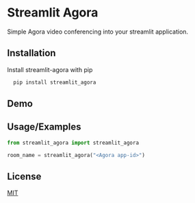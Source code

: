 
# Streamlit Agora

Simple Agora video conferencing into your streamlit application.




## Installation

Install streamlit-agora with pip

```bash
  pip install streamlit_agora
```
    
## Demo




## Usage/Examples

```python
from streamlit_agora import streamlit_agora

room_name = streamlit_agora("<Agora app-id>")

```


## License

[MIT](https://choosealicense.com/licenses/mit/)

